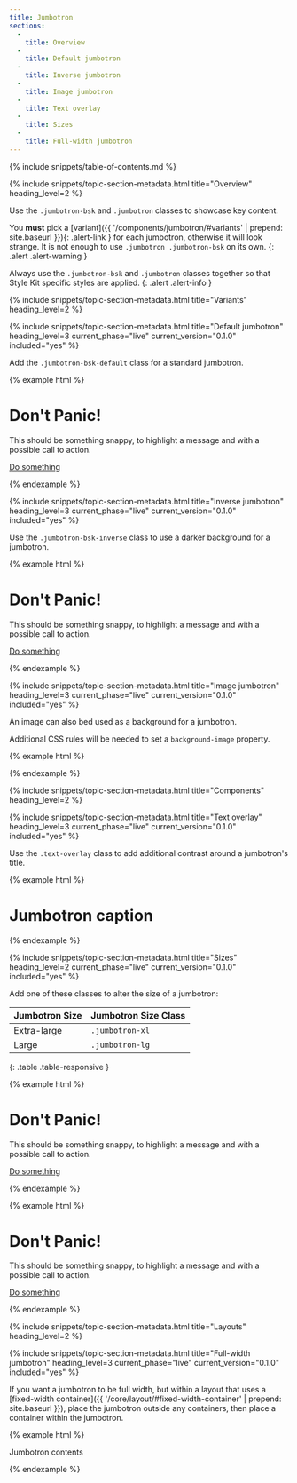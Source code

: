 ```yaml
---
title: Jumbotron
sections:
  -
    title: Overview
  -
    title: Default jumbotron
  -
    title: Inverse jumbotron
  -
    title: Image jumbotron
  -
    title: Text overlay
  -
    title: Sizes
  -
    title: Full-width jumbotron
---
```


{% include snippets/table-of-contents.md %}

{% include snippets/topic-section-metadata.html
  title="Overview"
  heading_level=2
%}

Use the `.jumbotron-bsk` and `.jumbotron` classes to showcase key content.

You **must** pick a [variant]({{ '/components/jumbotron/#variants' | prepend: site.baseurl }}){: .alert-link } for each
jumbotron, otherwise it will look strange. It is not enough to use `.jumbotron .jumbotron-bsk` on its own.
{: .alert .alert-warning }

Always use the `.jumbotron-bsk` and `.jumbotron` classes together so that Style Kit specific styles are applied.
{: .alert .alert-info }

{% include snippets/topic-section-metadata.html
  title="Variants"
  heading_level=2
%}

{% include snippets/topic-section-metadata.html
  title="Default jumbotron"
  heading_level=3
  current_phase="live"
  current_version="0.1.0"
  included="yes"
%}

Add the `.jumbotron-bsk-default` class for a standard jumbotron.

{% example html %}
<div class="jumbotron jumbotron-bsk jumbotron-bsk-default">
  <h1>Don't Panic!</h1>
  <p>This should be something snappy, to highlight a message and with a possible call to action.</p>
  <p><a class="btn btn-primary btn-lg btn-bsk btn-bsk-primary" href="#" role="button">Do something</a></p>
</div>
{% endexample %}

{% include snippets/topic-section-metadata.html
  title="Inverse jumbotron"
  heading_level=3
  current_phase="live"
  current_version="0.1.0"
  included="yes"
%}

Use the `.jumbotron-bsk-inverse` class to use a darker background for a jumbotron.

{% example html %}
<div class="jumbotron jumbotron-bsk jumbotron-bsk-inverse">
  <h1>Don't Panic!</h1>
  <p>This should be something snappy, to highlight a message and with a possible call to action.</p>
  <p><a class="btn btn-primary btn-lg btn-bsk btn-bsk-primary" href="#" role="button">Do something</a></p>
</div>
{% endexample %}

{% include snippets/topic-section-metadata.html
  title="Image jumbotron"
  heading_level=3
  current_phase="live"
  current_version="0.1.0"
  included="yes"
%}

An image can also bed used as a background for a jumbotron.

Additional CSS rules will be needed to set a `background-image` property.

{% example html %}
<div class="jumbotron jumbotron-bsk jumbotron-image-example">
</div>
{% endexample %}

{% include snippets/topic-section-metadata.html
  title="Components"
  heading_level=2
%}

{% include snippets/topic-section-metadata.html
  title="Text overlay"
  heading_level=3
  current_phase="live"
  current_version="0.1.0"
  included="yes"
%}

Use the `.text-overlay` class to add additional contrast around a jumbotron's title.

{% example html %}
<div class="jumbotron jumbotron-bsk jumbotron-image-example">
  <h1><span class="text-overlay">Jumbotron caption</span></h1>
</div>
{% endexample %}

{% include snippets/topic-section-metadata.html
  title="Sizes"
  heading_level=2
  current_phase="live"
  current_version="0.1.0"
  included="yes"
%}

Add one of these classes to alter the size of a jumbotron:

| Jumbotron Size | Jumbotron Size Class    |
| -------------- | ----------------------- |
| Extra-large    | `.jumbotron-xl`         |
| Large          | `.jumbotron-lg`         |
{: .table .table-responsive }

{% example html %}
<div class="jumbotron jumbotron-bsk jumbotron-bsk-default jumbotron-bsk-lg">
  <h1>Don't Panic!</h1>
  <p>This should be something snappy, to highlight a message and with a possible call to action.</p>
  <p><a class="btn btn-primary btn-lg btn-bsk btn-bsk-primary" href="#" role="button">Do something</a></p>
</div>
{% endexample %}

{% example html %}
<div class="jumbotron jumbotron-bsk jumbotron-bsk-default jumbotron-bsk-xl">
  <h1>Don't Panic!</h1>
  <p>This should be something snappy, to highlight a message and with a possible call to action.</p>
  <p><a class="btn btn-primary btn-lg btn-bsk btn-bsk-primary" href="#" role="button">Do something</a></p>
</div>
{% endexample %}

{% include snippets/topic-section-metadata.html
  title="Layouts"
  heading_level=2
%}

{% include snippets/topic-section-metadata.html
  title="Full-width jumbotron"
  heading_level=3
  current_phase="live"
  current_version="0.1.0"
  included="yes"
%}

If you want a jumbotron to be full width, but within a layout that uses a
[fixed-width container]({{ '/core/layout/#fixed-width-container' | prepend: site.baseurl }}), place the jumbotron
outside any containers, then place a container within the jumbotron.

{% example html %}
<!-- Content before the jumbotron, possibly in a container -->

<!-- Jumbotron, not in a container -->
<div class="jumbotron">
  <div class="container">
    <!-- Jumbotron contents only are contained in a fixed-width container -->
    Jumbotron contents
  </div>
</div>

<!-- Content after the jumbotron, probably in a container -->
{% endexample %}

